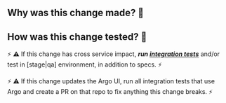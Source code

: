 ## Why was this change made? 🤔



## How was this change tested? 🤨

⚡ ⚠ If this change has cross service impact, ***run [integration tests](https://github.com/sul-dlss/infrastructure-integration-test)*** and/or test in [stage|qa] environment, in addition to specs. ⚡



⚡ ⚠ If this change updates the Argo UI, run all integration tests that use Argo and create a PR on that repo to fix anything this change breaks. ⚡


